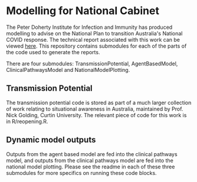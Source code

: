 # Modelling for National Cabinet
The Peter Doherty Institute for Infection and Immunity has produced modelling to advise on the National Plan to transition Australia's National COVID response. The technical report associated with this work can be viewed [here](https://www.doherty.edu.au/news-events/news/doherty-institute-modelling-report-for-national-cabinet). This repository contains submodules for each of the parts of the code used to generate the reports.

There are four submodules: TransmissionPotential, AgentBasedModel, ClinicalPathwaysModel and NationalModelPlotting.

## Transmission Potential
The transmission potential code is stored as part of a much larger collection of work relating to situational awareness in Australia, maintained by Prof. Nick Golding, Curtin University. The relevant piece of code for this work is in R/reopening.R.

## Dynamic model outputs
Outputs from the agent based model are fed into the clinical pathways model, and outputs from the clinical pathways model are fed into the national model plotting. Please see the readme in each of these three submodules for more specifics on running these code blocks.
